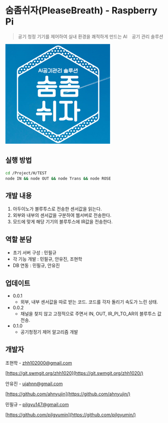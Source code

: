 # 숨좀쉬자(PleaseBreath) - Raspberry Pi
> 공기 청정 기기를 제어하여 실내 환경을 쾌적하게 만드는 AI　공기 관리 솔루션

![pb](./image/pb.png)

## 실행 방법
```sh
cd /Project/H/TEST
node IN && node OUT && node Trans && node ROSE
```

## 개발 내용
1.  아두이노가 블루투스로 전송한 센서값을 읽는다. 
2.  외부와 내부의 센서값을 구분하여 웹서버로 전송한다.
3.  모드에 맞게 해당 기기의 블루투스에 IR값을 전송한다.

## 역할 분담
* 초기 서버 구성 : 민필규
* 각 기능 개발 : 민필규, 안유진, 조현학
* DB 연동 : 민필규, 안유진

## 업데이트
* 0.0.1 
    * 외부, 내부 센서값을 따로 받는 코드. 코드를 각자 돌리기 속도가 느린 상태.
* 0.0.2
    * 채널을 찾지 않고 고정적으로 주면서 IN, OUT, IR_PI_TO_AR의 블루투스 값 전송.
* 0.1.0
    * 공기청정기 제어 알고리즘 개발

## 개발자

조현학 - zhh102000@gmail.com

[https://git.swmgit.org/zhh1020](https://git.swmgit.org/zhh1020/)

안유진 - ujahnn@gmail.com

[https://github.com/ahnyujin](https://github.com/ahnyujin/)

민필규 – pilgyu147@gmail.com

[https://github.com/pilgyumin](https://github.com/pilgyumin/)

